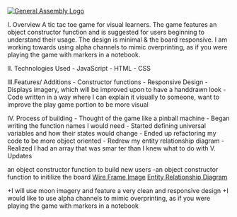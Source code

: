 [![General Assembly Logo](https://camo.githubusercontent.com/1a91b05b8f4d44b5bbfb83abac2b0996d8e26c92/687474703a2f2f692e696d6775722e636f6d2f6b6538555354712e706e67)](https://generalassemb.ly/education/web-development-immersive)


I. Overview
A tic tac toe game for visual learners. The game features an object constructor function and is suggested for users beginning to understand their usage. The design is minimal & the board responsive. 
I am working towards using alpha channels to mimic overprinting, as if you were playing the game with markers in a notebook.

II. Technologies Used
      - JavaScript
      - HTML
      - CSS

III.Features/ Additions
      - Constructor functions
      - Responsive Design
      - Displays imagery, which will be improved upon to have a handdrawn look
      - Code written in a way where I can explain it visually to someone, 
        want to improve the play game portion to be more visual

IV. Process of building
      - Thought of the game like a pinball machine
      - Began writing the function names I would need
      - Started defining universal variables and how their states would change
      - Ended up refactoring my code to be more object oriented
      - Redrew my entity relationship diagram
      - Realized I had an array that was smar  ter than I knew what to do with
V. Updates


an object constructor function to build new users 
-an object constructor function to initilize the board
<a href="images/wirefFrame.jpg">Wire Frame Image</a>
<a href="images/entityRelationshipDiagram">Entity Relationship Diagram</a>

+I will use moon imagery and feature a very clean and responsive design
+I would like to use alpha channels to mimic overprinting, as if you were playing the game with markers in a notebook
